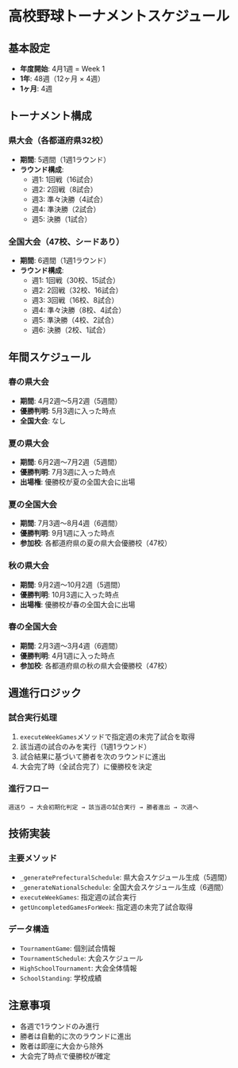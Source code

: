 # 高校野球トーナメントスケジュール

## 基本設定
- **年度開始**: 4月1週 = Week 1
- **1年**: 48週（12ヶ月 × 4週）
- **1ヶ月**: 4週

## トーナメント構成

### 県大会（各都道府県32校）
- **期間**: 5週間（1週1ラウンド）
- **ラウンド構成**:
  - 週1: 1回戦（16試合）
  - 週2: 2回戦（8試合）
  - 週3: 準々決勝（4試合）
  - 週4: 準決勝（2試合）
  - 週5: 決勝（1試合）

### 全国大会（47校、シードあり）
- **期間**: 6週間（1週1ラウンド）
- **ラウンド構成**:
  - 週1: 1回戦（30校、15試合）
  - 週2: 2回戦（32校、16試合）
  - 週3: 3回戦（16校、8試合）
  - 週4: 準々決勝（8校、4試合）
  - 週5: 準決勝（4校、2試合）
  - 週6: 決勝（2校、1試合）

## 年間スケジュール

### 春の県大会
- **期間**: 4月2週〜5月2週（5週間）
- **優勝判明**: 5月3週に入った時点
- **全国大会**: なし

### 夏の県大会
- **期間**: 6月2週〜7月2週（5週間）
- **優勝判明**: 7月3週に入った時点
- **出場権**: 優勝校が夏の全国大会に出場

### 夏の全国大会
- **期間**: 7月3週〜8月4週（6週間）
- **優勝判明**: 9月1週に入った時点
- **参加校**: 各都道府県の夏の県大会優勝校（47校）

### 秋の県大会
- **期間**: 9月2週〜10月2週（5週間）
- **優勝判明**: 10月3週に入った時点
- **出場権**: 優勝校が春の全国大会に出場

### 春の全国大会
- **期間**: 2月3週〜3月4週（6週間）
- **優勝判明**: 4月1週に入った時点
- **参加校**: 各都道府県の秋の県大会優勝校（47校）

## 週進行ロジック

### 試合実行処理
1. `executeWeekGames`メソッドで指定週の未完了試合を取得
2. 該当週の試合のみを実行（1週1ラウンド）
3. 試合結果に基づいて勝者を次のラウンドに進出
4. 大会完了時（全試合完了）に優勝校を決定

### 進行フロー
```
週送り → 大会初期化判定 → 該当週の試合実行 → 勝者進出 → 次週へ
```

## 技術実装

### 主要メソッド
- `_generatePrefecturalSchedule`: 県大会スケジュール生成（5週間）
- `_generateNationalSchedule`: 全国大会スケジュール生成（6週間）
- `executeWeekGames`: 指定週の試合実行
- `getUncompletedGamesForWeek`: 指定週の未完了試合取得

### データ構造
- `TournamentGame`: 個別試合情報
- `TournamentSchedule`: 大会スケジュール
- `HighSchoolTournament`: 大会全体情報
- `SchoolStanding`: 学校成績

## 注意事項
- 各週で1ラウンドのみ進行
- 勝者は自動的に次のラウンドに進出
- 敗者は即座に大会から除外
- 大会完了時点で優勝校が確定
